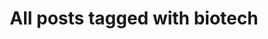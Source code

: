 ---
layout: tag
title: "All posts tagged with biotech"
permalink: /weblog/tags/biotech/
taxonomy: biotech
---